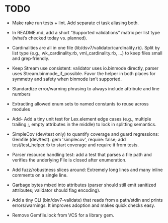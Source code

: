 # TODO

- Make rake run tests + lint. Add separate ci task aliasing both.

- In README.md, add a short “Supported validations” matrix per list type (what’s checked today vs. planned).

* Cardinalities are all in one file (lib/dsv7/validator/cardinality.rb). Split by list type (e.g., wk_cardinality.rb, vml_cardinality.rb, …) to keep files small and grep‑friendly.

- Keep Stream use consistent: validator uses io.binmode directly, parser uses Stream.binmode_if_possible. Favor the helper in both places for symmetry and safety when binmode isn’t supported.

- Standardize error/warning phrasing to always include attribute and line numbers

- Extracting allowed enum sets to named constants to reuse across modules

- Add- Add a tiny unit test for Lex.element edge cases (e.g., multiple trailing ;, empty attributes in the middle) to lock in splitting semantics.

- SimpleCov (dev/test only) to quantify coverage and guard regressions:
  Gemfile (dev/test): gem 'simplecov', require: false; add test/test_helper.rb to start coverage and require it from tests.

- Parser resource handling test: add a test that parses a file path and verifies the   underlying File is closed after enumeration.

- Add fuzz/robustness slices around:
  Extremely long lines and many inline comments on a single line.

- Garbage bytes mixed into attributes (parser should still emit sanitized attributes; validator should flag encoding).

- Add a tiny CLI (bin/dsv7-validate) that reads from a path/stdin and prints errors/warnings. It improves adoption and makes quick checks easy.

- Remove Gemfile.lock from VCS for a library gem.
